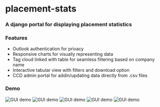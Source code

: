 
# placement-stats

### A django portal for displaying placement statistics

### Features
- Outlook authentication for privacy
- Responsive charts for visually representing data
- Tag cloud linked with table for seamless filtering based on company name
- Interactive tabular view with filters and download option
- CCD admin portal for addin/updating data directly from .csv files



### Demo
![GUI demo](demo1.png?raw=true "Demo image")
![GUI demo](demo2.png?raw=true "Demo image")
![GUI demo](demo3.png?raw=true "Demo image")
![GUI demo](demo4.png?raw=true "Demo image")
![GUI demo](demo5.png?raw=true "Demo image")

